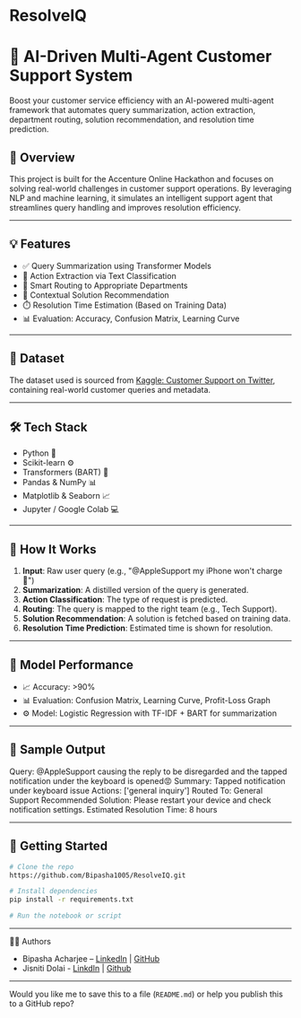# ResolveIQ
# 🤖 AI-Driven Multi-Agent Customer Support System

Boost your customer service efficiency with an AI-powered multi-agent framework that automates query summarization, action extraction, department routing, solution recommendation, and resolution time prediction.

## 🚀 Overview

This project is built for the Accenture Online Hackathon and focuses on solving real-world challenges in customer support operations. By leveraging NLP and machine learning, it simulates an intelligent support agent that streamlines query handling and improves resolution efficiency.

---

## 💡 Features

- ✅ Query Summarization using Transformer Models
- 🧠 Action Extraction via Text Classification
- 🔁 Smart Routing to Appropriate Departments
- 💬 Contextual Solution Recommendation
- ⏱️ Resolution Time Estimation (Based on Training Data)
- 📊 Evaluation: Accuracy, Confusion Matrix, Learning Curve

---

## 📁 Dataset

The dataset used is sourced from [Kaggle: Customer Support on Twitter](https://www.kaggle.com/datasets/thoughtvector/customer-support-on-twitter), containing real-world customer queries and metadata.

---

## 🛠️ Tech Stack

- Python 🐍
- Scikit-learn ⚙️
- Transformers (BART) 🤖
- Pandas & NumPy 📊
- Matplotlib & Seaborn 📈
- Jupyter / Google Colab 💻

---

## 📌 How It Works

1. **Input**: Raw user query (e.g., "@AppleSupport my iPhone won't charge 🔋")
2. **Summarization**: A distilled version of the query is generated.
3. **Action Classification**: The type of request is predicted.
4. **Routing**: The query is mapped to the right team (e.g., Tech Support).
5. **Solution Recommendation**: A solution is fetched based on training data.
6. **Resolution Time Prediction**: Estimated time is shown for resolution.

---

## 🧪 Model Performance

- 📈 Accuracy: >90%  
- 📊 Evaluation: Confusion Matrix, Learning Curve, Profit-Loss Graph  
- ⚙️ Model: Logistic Regression with TF-IDF + BART for summarization  

---

## 📸 Sample Output

Query: @AppleSupport causing the reply to be disregarded and the tapped notification under the keyboard is opened😡
Summary: Tapped notification under keyboard issue
Actions: ['general inquiry']
Routed To: General Support
Recommended Solution: Please restart your device and check notification settings.
Estimated Resolution Time: 8 hours


---

## 🏁 Getting Started

```bash
# Clone the repo
https://github.com/Bipasha1005/ResolveIQ.git

# Install dependencies
pip install -r requirements.txt

# Run the notebook or script
```

---

👨‍💻 Authors
- Bipasha Acharjee – [LinkedIn](https://www.linkedin.com/in/bipasha-acharjee-b34939253/) | [GitHub](https://github.com/Bipasha1005)
- Jisniti Dolai - [LinkdIn](https://www.linkedin.com/in/jisniti-dolai-a2aa05291/) | [Github](https://github.com/Jisniti)

---

Would you like me to save this to a file (`README.md`) or help you publish this to a GitHub repo?
